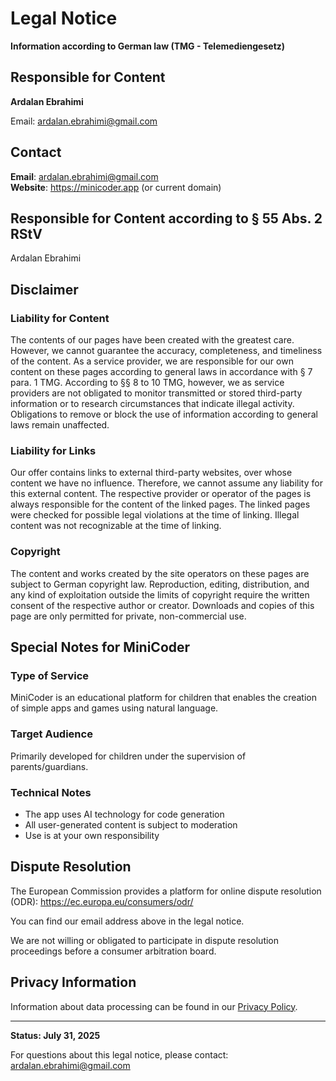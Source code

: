 # Legal Notice

**Information according to German law (TMG - Telemediengesetz)**

## Responsible for Content

**Ardalan Ebrahimi**

<!-- TODO: Add complete address when available -->

Email: ardalan.ebrahimi@gmail.com

## Contact

**Email**: ardalan.ebrahimi@gmail.com  
**Website**: https://minicoder.app (or current domain)

<!-- TODO: Add phone number if desired -->
<!-- TODO: Add business address when available -->

## Responsible for Content according to § 55 Abs. 2 RStV

Ardalan Ebrahimi

<!-- TODO: Add address -->

## Disclaimer

### Liability for Content

The contents of our pages have been created with the greatest care. However, we cannot guarantee the accuracy, completeness, and timeliness of the content. As a service provider, we are responsible for our own content on these pages according to general laws in accordance with § 7 para. 1 TMG. According to §§ 8 to 10 TMG, however, we as service providers are not obligated to monitor transmitted or stored third-party information or to research circumstances that indicate illegal activity. Obligations to remove or block the use of information according to general laws remain unaffected.

### Liability for Links

Our offer contains links to external third-party websites, over whose content we have no influence. Therefore, we cannot assume any liability for this external content. The respective provider or operator of the pages is always responsible for the content of the linked pages. The linked pages were checked for possible legal violations at the time of linking. Illegal content was not recognizable at the time of linking.

### Copyright

The content and works created by the site operators on these pages are subject to German copyright law. Reproduction, editing, distribution, and any kind of exploitation outside the limits of copyright require the written consent of the respective author or creator. Downloads and copies of this page are only permitted for private, non-commercial use.

## Special Notes for MiniCoder

### Type of Service

MiniCoder is an educational platform for children that enables the creation of simple apps and games using natural language.

### Target Audience

Primarily developed for children under the supervision of parents/guardians.

### Technical Notes

- The app uses AI technology for code generation
- All user-generated content is subject to moderation
- Use is at your own responsibility

## Dispute Resolution

The European Commission provides a platform for online dispute resolution (ODR): https://ec.europa.eu/consumers/odr/

You can find our email address above in the legal notice.

We are not willing or obligated to participate in dispute resolution proceedings before a consumer arbitration board.

## Privacy Information

Information about data processing can be found in our [Privacy Policy](./privacy-policy.md).

---

**Status: July 31, 2025**

For questions about this legal notice, please contact: ardalan.ebrahimi@gmail.com
